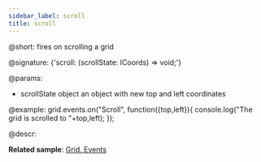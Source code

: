 ```yaml
---
sidebar_label: scroll
title: scroll
---          
```


@short: fires on scrolling a grid

@signature: {'scroll: (scrollState: ICoords) => void;'}

@params:
- scrollState	object		an object with new top and left coordinates


@example:
grid.events.on("Scroll", function({top,left}){
    console.log("The grid is scrolled to "+top,left);
});



@descr:

**Related sample**: [Grid. Events](https://snippet.dhtmlx.com/9zeyp4ds)

